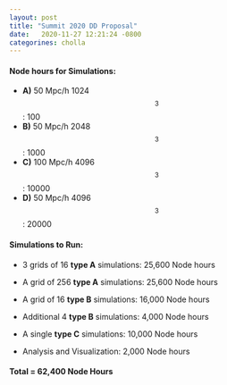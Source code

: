 ```yaml
---
layout: post
title: "Summit 2020 DD Proposal"
date:   2020-11-27 12:21:24 -0800
categorines: cholla
---
```




#### Node hours for Simulations:
* **A)** 50 Mpc/h  1024$$^3$$: 100
* **B)** 50 Mpc/h  2048$$^3$$: 1000
* **C)** 100 Mpc/h  4096$$^3$$: 10000
* **D)** 50 Mpc/h  4096$$^3$$: 20000 


#### Simulations to Run:

* 3 grids of 16 **type A** simulations: 25,600 Node hours

* A grid of 256 **type A** simulations: 25,600 Node hours

* A grid of 16 **type B** simulations: 16,000 Node hours 

* Additional 4 **type B** simulations: 4,000 Node hours 

* A single **type C** simulations: 10,000 Node hours

* Analysis and Visualization: 2,000 Node hours

#### **Total = 62,400 Node Hours**





